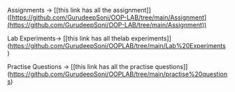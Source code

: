 Assignments -> [[this link has all the assignment]] ([https://github.com/GurudeepSoni/OOP-LAB/tree/main/Assignment](https://github.com/GurudeepSoni/OOP-LAB/tree/main/Assignment))

Lab Experiments-> [[this link has all thelab experiments]] (https://github.com/GurudeepSoni/OOPLAB/tree/main/Lab%20Experiments)

Practise Questions -> [[this link has all the practise questions]] (https://github.com/GurudeepSoni/OOPLAB/tree/main/practise%20questions) 

